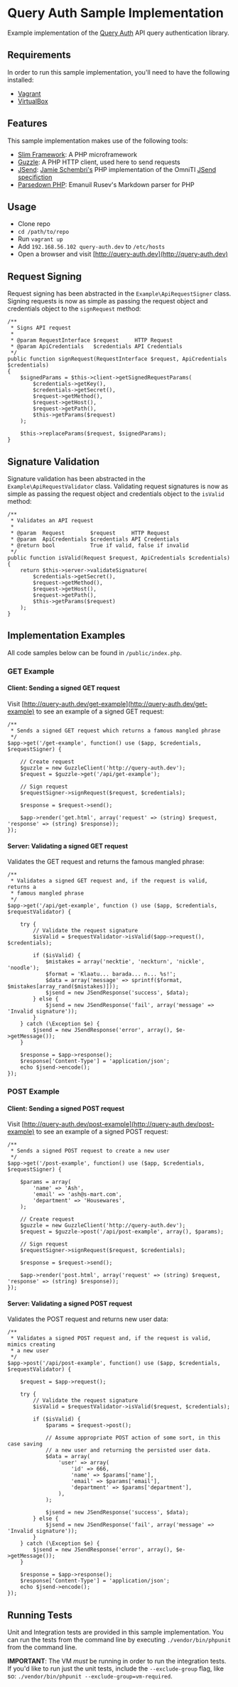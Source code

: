 # Query Auth Sample Implementation

Example implementation of the [Query
Auth](https://github.com/jeremykendall/query-auth) API query authentication
library.

## Requirements

In order to run this sample implementation, you'll need to have the following
installed:

* [Vagrant](http://www.vagrantup.com/)
* [VirtualBox](https://www.virtualbox.org/)

## Features

This sample implementation makes use of the following tools:

* [Slim Framework](http://slimframework.com/): A PHP microframework
* [Guzzle](http://guzzlephp.org/): A PHP HTTP client, used here to send requests
* [JSend](https://github.com/shkm/JSend): [Jamie Schembri's](https://twitter.com/shkm)
  PHP implementation of the OmniTI [JSend specifiction](http://labs.omniti.com/labs/jsend)
* [Parsedown PHP](https://github.com/erusev/parsedown): Emanuil Rusev's Markdown parser for PHP

## Usage

* Clone repo
* `cd /path/to/repo`
* Run `vagrant up`
* Add `192.168.56.102 query-auth.dev` to `/etc/hosts`
* Open a browser and visit [http://query-auth.dev](http://query-auth.dev)

## Request Signing

Request signing has been abstracted in the `Example\ApiRequestSigner` class.
Signing requests is now as simple as passing the request object and credentials
object to the `signRequest` method:

    /**
     * Signs API request
     *
     * @param RequestInterface $request     HTTP Request
     * @param ApiCredentials   $credentials API Credentials
     */
    public function signRequest(RequestInterface $request, ApiCredentials $credentials)
    {
        $signedParams = $this->client->getSignedRequestParams(
            $credentials->getKey(),
            $credentials->getSecret(),
            $request->getMethod(),
            $request->getHost(),
            $request->getPath(),
            $this->getParams($request)
        );

        $this->replaceParams($request, $signedParams);
    }

## Signature Validation

Signature validation has been abstracted in the `Example\ApiRequestValidator`
class. Validating request signatures is now as simple as passing the request
object and credentials object to the `isValid` method:

    /**
     * Validates an API request
     *
     * @param  Request        $request     HTTP Request
     * @param  ApiCredentials $credentials API Credentials
     * @return bool           True if valid, false if invalid
     */
    public function isValid(Request $request, ApiCredentials $credentials)
    {
        return $this->server->validateSignature(
            $credentials->getSecret(),
            $request->getMethod(),
            $request->getHost(),
            $request->getPath(),
            $this->getParams($request)
        );
    }

## Implementation Examples

All code samples below can be found in `/public/index.php`.

### GET Example

#### Client: Sending a signed GET request

Visit [http://query-auth.dev/get-example](http://query-auth.dev/get-example) to see an example of a signed GET request:

    /**
     * Sends a signed GET request which returns a famous mangled phrase
     */
    $app->get('/get-example', function() use ($app, $credentials, $requestSigner) {

        // Create request
        $guzzle = new GuzzleClient('http://query-auth.dev');
        $request = $guzzle->get('/api/get-example');

        // Sign request
        $requestSigner->signRequest($request, $credentials);

        $response = $request->send();

        $app->render('get.html', array('request' => (string) $request, 'response' => (string) $response));
    });

#### Server: Validating a signed GET request

Validates the GET request and returns the famous mangled phrase:

    /**
     * Validates a signed GET request and, if the request is valid, returns a
     * famous mangled phrase
     */
    $app->get('/api/get-example', function () use ($app, $credentials, $requestValidator) {

        try {
            // Validate the request signature
            $isValid = $requestValidator->isValid($app->request(), $credentials);

            if ($isValid) {
                $mistakes = array('necktie', 'neckturn', 'nickle', 'noodle');
                $format = 'Klaatu... barada... n... %s!';
                $data = array('message' => sprintf($format, $mistakes[array_rand($mistakes)]));
                $jsend = new JSendResponse('success', $data);
            } else {
                $jsend = new JSendResponse('fail', array('message' => 'Invalid signature'));
            }
        } catch (\Exception $e) {
            $jsend = new JSendResponse('error', array(), $e->getMessage());
        }

        $response = $app->response();
        $response['Content-Type'] = 'application/json';
        echo $jsend->encode();
    });

### POST Example

#### Client: Sending a signed POST request

Visit [http://query-auth.dev/post-example](http://query-auth.dev/post-example) to see an example of a signed POST request:

    /**
     * Sends a signed POST request to create a new user
     */
    $app->get('/post-example', function() use ($app, $credentials, $requestSigner) {

        $params = array(
            'name' => 'Ash',
            'email' => 'ash@s-mart.com',
            'department' => 'Housewares',
        );

        // Create request
        $guzzle = new GuzzleClient('http://query-auth.dev');
        $request = $guzzle->post('/api/post-example', array(), $params);

        // Sign request
        $requestSigner->signRequest($request, $credentials);

        $response = $request->send();

        $app->render('post.html', array('request' => (string) $request, 'response' => (string) $response));
    });

#### Server: Validating a signed POST request

Validates the POST request and returns new user data:

    /**
     * Validates a signed POST request and, if the request is valid, mimics creating
     * a new user
     */
    $app->post('/api/post-example', function() use ($app, $credentials, $requestValidator) {

        $request = $app->request();

        try {
            // Validate the request signature
            $isValid = $requestValidator->isValid($request, $credentials);

            if ($isValid) {
                $params = $request->post();

                // Assume appropriate POST action of some sort, in this case saving
                // a new user and returning the persisted user data.
                $data = array(
                    'user' => array(
                        'id' => 666,
                        'name' => $params['name'],
                        'email' => $params['email'],
                        'department' => $params['department'],
                    ),
                );

                $jsend = new JSendResponse('success', $data);
            } else {
                $jsend = new JSendResponse('fail', array('message' => 'Invalid signature'));
            }
        } catch (\Exception $e) {
            $jsend = new JSendResponse('error', array(), $e->getMessage());
        }

        $response = $app->response();
        $response['Content-Type'] = 'application/json';
        echo $jsend->encode();
    });

## Running Tests

Unit and Integration tests are provided in this sample implementation. You can
run the tests from the command line by executing `./vendor/bin/phpunit` from
the command line.

**IMPORTANT**: The VM *must* be running in order to run the integration tests.
If you'd like to run just the unit tests, include the `--exclude-group` flag,
like so: `./vendor/bin/phpunit --exclude-group=vm-required`.
